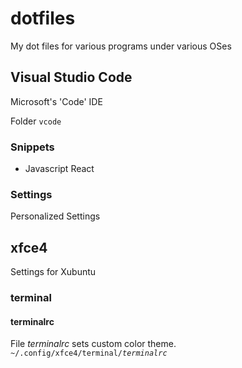 dotfiles
========

My dot files for various programs under various OSes


Visual Studio Code
------------------
Microsoft's 'Code' IDE

Folder `vcode`

### Snippets
- Javascript React

### Settings
Personalized Settings


xfce4
--------
Settings for Xubuntu

### terminal
#### terminalrc
File *terminalrc* sets custom color theme.
`~/.config/xfce4/terminal/`*`terminalrc`*

